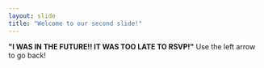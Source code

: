 ```yaml
---
layout: slide
title: "Welcome to our second slide!"
---
```

**"I WAS IN THE FUTURE!! IT WAS TOO LATE TO RSVP!"**
Use the left arrow to go back!
